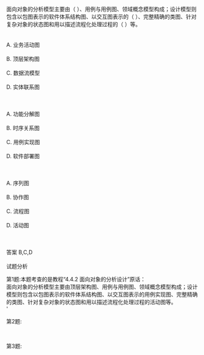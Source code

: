 <div class="detail lh2">面向对象的分析模型主要由（  ）、用例与用例图、领域概念模型构成；设计模型则包含以包图表示的软件体系结构图、以交互图表示的（  ）、完整精确的类图、针对复杂对象的状态图和用以描述流程化处理过程的（  ）等。<br/><br/><br/>A. 业务活动图<br/><br/>B. 顶层架构图<br/><br/>C. 数据流模型<br/><br/>D. 实体联系图<br/><br/><br/><br/>A. 功能分解图<br/><br/>B. 时序关系图<br/><br/>C. 用例实现图<br/><br/>D. 软件部署图<br/><br/><br/><br/>A. 序列图<br/><br/>B. 协作图<br/><br/>C. 流程图<br/><br/>D. 活动图<br/><br/><br/><br/>答案 B,C,D<br/><br/>试题分析<br/><p>第1题:本题考查的是教程“4.4.2 面向对象的分析设计”原话：<br/>
面向对象的分析模型主要由顶层架构图、用例与用例图、领域概念模型构成；设计模型则包含以包图表示的软件体系结构图、以交互图表示的用例实现图、完整精确的类图、针对复杂对象的状态图和用以描述流程化处理过程的活动图等。<br/>'</p><p>第2题:</p><p><br/></p><p>第3题:</p><p><br/></p></div>